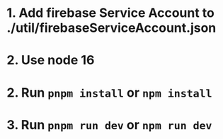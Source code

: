 
# 1. Add firebase Service Account to ./util/firebaseServiceAccount.json
# 2. Use node 16
# 2. Run `pnpm install` or `npm install`
# 3. Run `pnpm run dev` or `npm run dev`